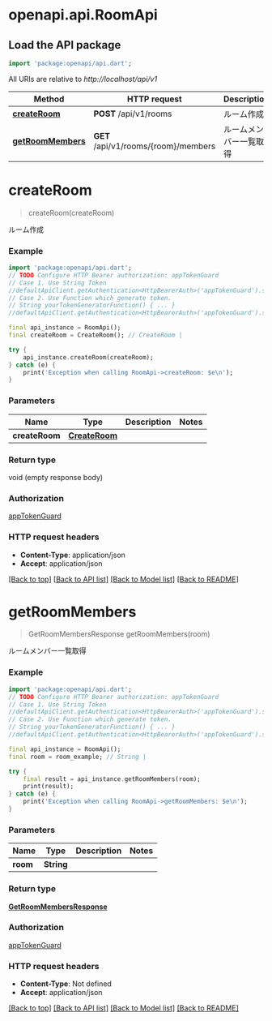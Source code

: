 # openapi.api.RoomApi

## Load the API package
```dart
import 'package:openapi/api.dart';
```

All URIs are relative to *http://localhost/api/v1*

Method | HTTP request | Description
------------- | ------------- | -------------
[**createRoom**](RoomApi.md#createroom) | **POST** /api/v1/rooms | ルーム作成
[**getRoomMembers**](RoomApi.md#getroommembers) | **GET** /api/v1/rooms/{room}/members | ルームメンバー一覧取得


# **createRoom**
> createRoom(createRoom)

ルーム作成

### Example
```dart
import 'package:openapi/api.dart';
// TODO Configure HTTP Bearer authorization: appTokenGuard
// Case 1. Use String Token
//defaultApiClient.getAuthentication<HttpBearerAuth>('appTokenGuard').setAccessToken('YOUR_ACCESS_TOKEN');
// Case 2. Use Function which generate token.
// String yourTokenGeneratorFunction() { ... }
//defaultApiClient.getAuthentication<HttpBearerAuth>('appTokenGuard').setAccessToken(yourTokenGeneratorFunction);

final api_instance = RoomApi();
final createRoom = CreateRoom(); // CreateRoom | 

try {
    api_instance.createRoom(createRoom);
} catch (e) {
    print('Exception when calling RoomApi->createRoom: $e\n');
}
```

### Parameters

Name | Type | Description  | Notes
------------- | ------------- | ------------- | -------------
 **createRoom** | [**CreateRoom**](CreateRoom.md)|  | 

### Return type

void (empty response body)

### Authorization

[appTokenGuard](../README.md#appTokenGuard)

### HTTP request headers

 - **Content-Type**: application/json
 - **Accept**: application/json

[[Back to top]](#) [[Back to API list]](../README.md#documentation-for-api-endpoints) [[Back to Model list]](../README.md#documentation-for-models) [[Back to README]](../README.md)

# **getRoomMembers**
> GetRoomMembersResponse getRoomMembers(room)

ルームメンバー一覧取得

### Example
```dart
import 'package:openapi/api.dart';
// TODO Configure HTTP Bearer authorization: appTokenGuard
// Case 1. Use String Token
//defaultApiClient.getAuthentication<HttpBearerAuth>('appTokenGuard').setAccessToken('YOUR_ACCESS_TOKEN');
// Case 2. Use Function which generate token.
// String yourTokenGeneratorFunction() { ... }
//defaultApiClient.getAuthentication<HttpBearerAuth>('appTokenGuard').setAccessToken(yourTokenGeneratorFunction);

final api_instance = RoomApi();
final room = room_example; // String | 

try {
    final result = api_instance.getRoomMembers(room);
    print(result);
} catch (e) {
    print('Exception when calling RoomApi->getRoomMembers: $e\n');
}
```

### Parameters

Name | Type | Description  | Notes
------------- | ------------- | ------------- | -------------
 **room** | **String**|  | 

### Return type

[**GetRoomMembersResponse**](GetRoomMembersResponse.md)

### Authorization

[appTokenGuard](../README.md#appTokenGuard)

### HTTP request headers

 - **Content-Type**: Not defined
 - **Accept**: application/json

[[Back to top]](#) [[Back to API list]](../README.md#documentation-for-api-endpoints) [[Back to Model list]](../README.md#documentation-for-models) [[Back to README]](../README.md)

